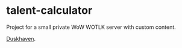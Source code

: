 ﻿# talent-calculator

Project for a small private WoW WOTLK server with custom content.

<a href="https://github.com/Duskhaven">Duskhaven</a>.
